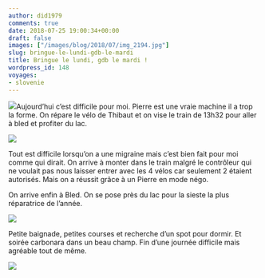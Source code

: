 ```yaml
---
author: did1979
comments: true
date: 2018-07-25 19:00:34+00:00
draft: false
images: ["/images/blog/2018/07/img_2194.jpg"]
slug: bringue-le-lundi-gdb-le-mardi
title: Bringue le lundi, gdb le mardi !
wordpress_id: 148
voyages:
- slovenie
---
```


![](/images/blog/2018/07/img_2194.jpg)Aujourd’hui c’est difficile pour moi. Pierre est une vraie machine il a trop la forme. On répare le vélo de Thibaut et on vise le train de 13h32 pour aller à bled et profiter du lac.

![](/images/blog/2018/07/img_2193.jpg)

Tout est difficile lorsqu’on a une migraine mais c’est bien fait pour moi comme qui dirait. On arrive à monter dans le train malgré le contrôleur qui ne voulait pas nous laisser entrer avec les 4 vélos car seulement 2 étaient autorisés. Mais on a réussit grâce à un Pierre en mode négo.

On arrive enfin à Bled. On se pose près du lac pour la sieste la plus réparatrice de l’année.

![](/images/blog/2018/07/img_2197.jpg)

Petite baignade, petites courses et recherche d’un spot pour dormir. Et soirée carbonara dans un beau champ. Fin d’une journée difficile mais agréable tout de même.

![](/images/blog/2018/07/img_2196.jpg)

